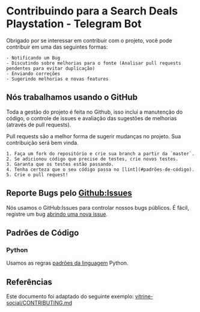 # Contribuindo para a Search Deals Playstation - Telegram Bot

Obrigado por se interessar em contribuir com o projeto, você pode contribuir em uma das seguintes formas:

    - Notificando um Bug
    - Discutindo sobre melhorias para o fonte (Analisar pull requests pendentes para evitar duplicação)
    - Enviando correções
    - Sugerindo melhorias e novas features

## Nós trabalhamos usando o GitHub

Toda a gestão do projeto é feita no Github, isso inclui a manutenção do código, o controle de issues e avaliação das sugestões de melhorias (através de pull requests).

Pull requests são a melhor forma de sugerir mudanças no projeto. Sua contribuição será bem vinda.

    1. Faça um fork do repositório e crie sua branch a partir da `master`.
    2. Se adicionou código que precise de testes, crie novos testes.
    3. Garanta que os testes estão passando.
    4. Tenha certeza que o seu código passa no [lint](#padrões-de-código).
    5. Crie o pull request!

## Reporte Bugs pelo [Github:Issues](https://github.com/thiagormagalhaes/search-deals-playstation-telegram-bot/issues)

Nós usamos o GitHub:Issues para controlar nossos bugs públicos. É fácil, registre um bug [abrindo uma nova issue](https://github.com/thiagormagalhaes/search-deals-playstation-telegram-bot/issues/new?labels=Type%3A%20Bug,Stage%3A%20Backlog).

## Padrões de Código

### Python

Usamos as regras [padrões da linguagem](https://www.python.org/dev/peps/pep-0008/) Python.

## Referências

Este documento foi adaptado do seguinte exemplo: [vitrine-social/CONTRIBUTING.md](https://github.com/Coderockr/vitrine-social/blob/master/CONTRIBUTING.md)
